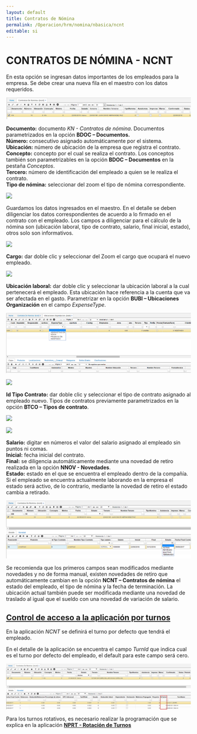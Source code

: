 ```yaml
---
layout: default
title: Contratos de Nómina
permalink: /Operacion/hrm/nomina/nbasica/ncnt
editable: si
---
```


# CONTRATOS DE NÓMINA - NCNT

En esta opción se ingresan datos importantes de los empleados para la empresa. Se debe crear una nueva fila en el maestro con los datos requeridos.  

![](ncnt1.png)

**Documento:** documento _KN - Contratos de nómina_. Documentos parametrizados en la opción **BDOC – Documentos.**  
**Número:** consecutivo asignado automáticamente por el sistema.  
**Ubicación:** número de ubicación de la empresa que registra el contrato.  
**Concepto:** concepto por el cual se realiza el contrato. Los conceptos también son parametrizables en la opción **BDOC – Documentos** en la pestaña _Conceptos_.  
**Tercero:** número de identificación del empleado a quien se le realiza el contrato.  
**Tipo de nómina:** seleccionar del zoom el tipo de nómina correspondiente.  

![](ncnt2.png)

Guardamos los datos ingresados en el maestro. En el detalle se deben diligenciar los datos correspondientes de acuerdo a lo firmado en el contrato con el empleado. Los campos a diligenciar para el cálculo de la nómina son (ubicación laboral, tipo de contrato, salario, final inicial, estado), otros solo son informativos.  

![](ncnt3.png)

**Cargo:** dar doble clic y seleccionar del Zoom el cargo que ocupará el nuevo empleado.  

![](ncnt4.png)

**Ubicación laboral:** dar doble clic y seleccionar la ubicación laboral a la cual pertenecerá el empleado. Esta ubicación hace referencia a la cuenta que va ser afectada en el gasto. Parametrizar en la opción **BUBI – Ubicaciones Organización** en el campo _ExpenseType_.  

![](ncnt5.png)

![](ncnt6.png)

**Id Tipo Contrato:** dar doble clic y seleccionar el tipo de contrato asignado al empleado nuevo. Tipos de contratos previamente parametrizados en la opción **BTCO – Tipos de contrato**.  

![](ncnt7.png)

![](ncnt8.png)

**Salario:** digitar en números el valor del salario asignado al empleado sin puntos ni comas.  
**Inicial:** fecha inicial del contrato.  
**Final:** se diligencia automáticamente mediante una novedad de retiro realizada en la opción **NNOV - Novedades**.  
**Estado:** estado en el que se encuentra el empleado dentro de la compañía. Si el empleado se encuentra actualmente laborando en la empresa el estado será activo, de lo contrario, mediante la novedad de retiro el estado cambia a retirado.  

![](ncnt9.png)

Se recomienda que los primeros campos sean modificados mediante novedades y no de forma manual, existen novedades de retiro que automáticamente cambian en la opción **NCNT – Contratos de nómina** el estado del empleado, el tipo de nómina y la fecha de terminación. La ubicación actual también puede ser modificada mediante una novedad de traslado al igual que el sueldo con una novedad de variación de salario.  


## [Control de acceso a la aplicación por turnos](http://docs.oasiscom.com/Operacion/hrm/nomina/nbasica/ncnt#control-de-acceso-a-la-aplicaci%C3%B3n-por-turnos)

En la aplicación _NCNT_ se definirá el turno por defecto que tendrá el empleado.  

En el detalle de la aplicación se encuentra el campo _TurnId_ que indica cual es el turno por defecto del empleado, el default para este campo será cero.  

![](ncnt10.png)

Para los turnos rotativos, es necesario realizar la programación que se explica en la aplicación [**NPRT - Rotación de Turnos**](http://docs.oasiscom.com//Operacion/hrm/asistencia/nasistenci/nprt)


